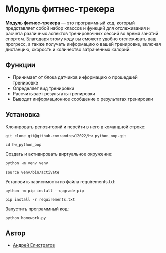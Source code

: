 # Модуль фитнес-трекера

**Модуль фитнес-трекера** — это программный код, который представляет собой набор классов и функций для отслеживания и расчета различных аспектов тренировочных сессий во время занятий спортом. Благодаря этому коду вы сможете удобно отслеживать ваш прогресс, а также получать информацию о вашей тренировке, включая дистанцию, скорость и количество затраченных калорий.

## Функции

- Принимает от блока датчиков информацию о прошедшей тренировке
- Определяет вид тренировки
- Рассчитывает результаты тренировки
- Выводит информационное сообщение о результатах тренировки

## Установка

Клонировать репозиторий и перейти в него в командной строке:

```
git clone git@github.com:andrew12022/hw_python_oop.git
```

```
cd hw_python_oop
```

Cоздать и активировать виртуальное окружение:

```
python -m venv venv
```

```
source venv/bin/activate
```

Установить зависимости из файла requirements.txt:

```
python -m pip install --upgrade pip
```

```
pip install -r requirements.txt
```

Запустить программный код:

```
python homework.py
```

## Автор
- [Андрей Елистратов](https://github.com/andrew12022)
